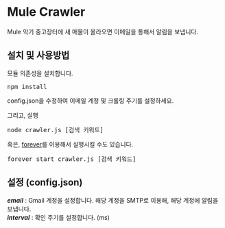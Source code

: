 Mule Crawler
============

Mule 악기 중고장터에 새 매물이 올라오면 이메일을 통해서 알림을 보냅니다.

설치 및 사용방법
-------
모듈 의존성을 설치합니다.
<pre>npm install</pre>

config.json을 수정하여 이메일 계정 및 크롤링 주기를 설정하세요.

그리고, 실행
<pre>node crawler.js [검색 키워드]</pre>

혹은, [forever](https://github.com/nodejitsu/forever)를 이용해서 실행시킬 수도 있습니다.
<pre>forever start crawler.js [검색 키워드]</pre>

설정 (config.json)
-------
***email*** : Gmail 계정을 설정합니다. 해당 계정을 SMTP로 이용해, 해당 계정에 알림을 보냅니다.<br>
***interval*** : 확인 주기를 설정합니다. (ms)

